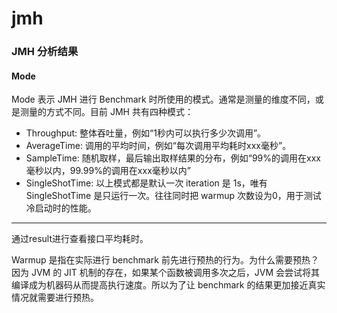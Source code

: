 # jmh


### JMH 分析结果
#### Mode
Mode 表示 JMH 进行 Benchmark 时所使用的模式。通常是测量的维度不同，或是测量的方式不同。目前 JMH 共有四种模式：

* Throughput: 整体吞吐量，例如“1秒内可以执行多少次调用”。
* AverageTime: 调用的平均时间，例如“每次调用平均耗时xxx毫秒”。
* SampleTime: 随机取样，最后输出取样结果的分布，例如“99%的调用在xxx毫秒以内，99.99%的调用在xxx毫秒以内”
* SingleShotTime: 以上模式都是默认一次 iteration 是 1s，唯有 SingleShotTime 是只运行一次。往往同时把 warmup 次数设为0，用于测试冷启动时的性能。

---
通过result进行查看接口平均耗时。

Warmup 是指在实际进行 benchmark 前先进行预热的行为。为什么需要预热？因为 JVM 的 JIT 机制的存在，如果某个函数被调用多次之后，JVM 会尝试将其编译成为机器码从而提高执行速度。所以为了让 benchmark 的结果更加接近真实情况就需要进行预热。